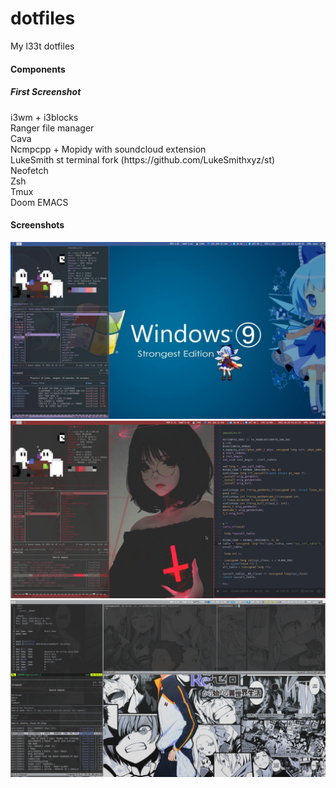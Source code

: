# dotfiles
My l33t dotfiles

#### Components

#####  First Screenshot
<p>
  i3wm + i3blocks</br>
  Ranger file manager</br>
  Cava</br>
  Ncmpcpp + Mopidy with soundcloud extension</br>
  LukeSmith st terminal fork (https://github.com/LukeSmithxyz/st)</br>
  Neofetch</br>
  Zsh</br>
  Tmux</br>
  Doom EMACS</br>
</p>


#### Screenshots

<img src="cirnolinda.png"></br>
<img src="setupfoda.png"></br>
<img src="setupfoda2.png"></br>

